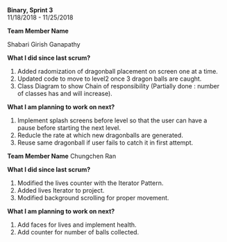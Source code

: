 **Binary, Sprint 3**    
11/18/2018 - 11/25/2018 

**Team Member Name**

Shabari Girish Ganapathy

**What I did since last scrum?**
1. Added radomization of dragonball placement on screen one at a time.
2. Updated code to move to level2 once 3 dragon balls are caught.
3. Class Diagram to show Chain of responsibility (Partially done : number of classes has and will increase).

**What I am planning to work on next?**
1. Implement splash screens before level so that the user can have a pause before starting the next level.
2. Reducle the rate at which new dragonballs are generated.
3. Reuse same dragonball if user fails to catch it in first attempt.

**Team Member Name**
Chungchen Ran

**What I did since last scrum?**
1. Modified the lives counter with the Iterator Pattern.
2. Added lives Iterator to project.
3. Modified background scrolling for proper movement.

**What I am planning to work on next?**
1. Add faces for lives and implement health.
2. Add counter for number of balls collected.
